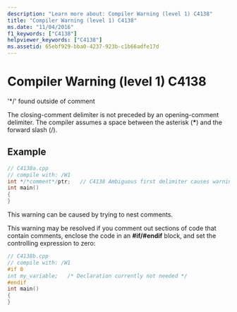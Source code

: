 ```yaml
---
description: "Learn more about: Compiler Warning (level 1) C4138"
title: "Compiler Warning (level 1) C4138"
ms.date: "11/04/2016"
f1_keywords: ["C4138"]
helpviewer_keywords: ["C4138"]
ms.assetid: 65ebf929-bba0-4237-923b-c1b66adfe17d
---
```

# Compiler Warning (level 1) C4138

'*/' found outside of comment

The closing-comment delimiter is not preceded by an opening-comment delimiter. The compiler assumes a space between the asterisk (<strong>\*</strong>) and the forward slash (/).

## Example

```cpp
// C4138a.cpp
// compile with: /W1
int */*comment*/ptr;   // C4138 Ambiguous first delimiter causes warning
int main()
{
}
```

This warning can be caused by trying to nest comments.

This warning may be resolved if you comment out sections of code that contain comments, enclose the code in an **#if/#endif** block, and set the controlling expression to zero:

```cpp
// C4138b.cpp
// compile with: /W1
#if 0
int my_variable;   /* Declaration currently not needed */
#endif
int main()
{
}
```

